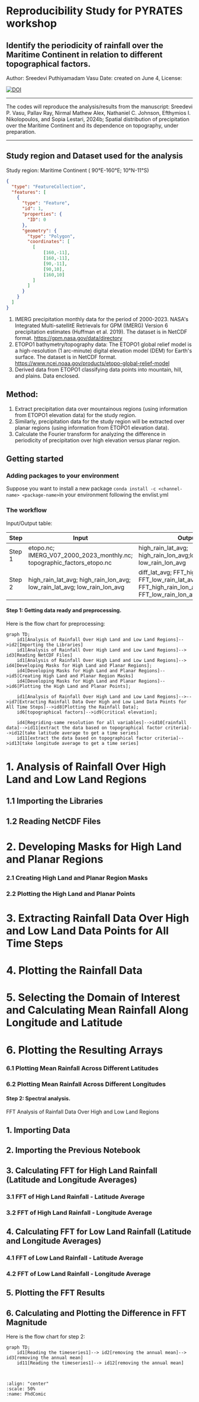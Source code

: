 # Reproducibility Study for PYRATES workshop

## Identify the periodicity of rainfall over the Maritime Continent in relation to different topographical factors.

 Author: Sreedevi Puthiyamadam Vasu
 Date: created on June 4, 
 License:
 
[![DOI](https://zenodo.org/badge/810518047.svg)](https://zenodo.org/doi/10.5281/zenodo.11508508)
______________________________________________________________

The codes will reproduce the analysis/results from the manuscript: Sreedevi P. Vasu, Pallav Ray, Nirmal Mathew Alex, Nathaniel C. Johnson, Efthymios I. Nikolopoulos, and Sopia Lestari, 2024b; Spatial distribution of precipitation over the Maritime Continent and its dependence on topography, under preparation.
______________________________________________________________

## Study region and Dataset used for the analysis
Study region: Maritime Continent ( 90°E-160°E; 10°N-11°S)
```geojson
{
  "type": "FeatureCollection",
  "features": [
    {
      "type": "Feature",
      "id": 1,
      "properties": {
        "ID": 0
      },
      "geometry": {
        "type": "Polygon",
        "coordinates": [
          [
              [160,-11],
              [160,-11],
              [90,-11],
              [90,10],
              [160,10]
          ]
        ]
      }
    }
  ]
}
```

1. IMERG precipitation monthly data for the period of 2000-2023.
   NASA's Integrated Multi-satellitE Retrievals for GPM (IMERG) Version 6 precipitation estimates (Huffman et al. 2019). The dataset is in NetCDF format.
   https://gpm.nasa.gov/data/directory
2. ETOPO1 bathymetry/topography data:
   The ETOPO1 global relief model is a high-resolution (1 arc-minute) digital elevation model (DEM) for Earth's surface. The dataset is in NetCDF format.
   https://www.ncei.noaa.gov/products/etopo-global-relief-model
3. Derived data from ETOPO1 classifying data points into mountain, hill, and plains.
   Data enclosed.


## Method: 
1. Extract precipitation data over mountainous regions (using information from ETOPO1 elevation data) for the study region.
2. Similarly, precipitation data for the study region will be extracted over planar regions (using information from ETOPO1 elevation data).
3. Calculate the Fourier transform for analyzing the difference in periodicity of precipitation over high elevation versus planar region.



## Getting started

### Adding packages to your environment

Suppose you want to install a new package `conda install -c <channel-name> <package-name>`in your environment following the envlist.yml

### The workflow

Input/Output table:

| Step | Input | Output | Code |
| --- | --- | --- | --- |
| Step 1 | etopo.nc; IMERG_V07_2000_2023_monthly.nc; topographic_factors_etopo.nc| high_rain_lat_avg; high_rain_lon_avg;low_rain_lat_avg; low_rain_lon_avg | L1_prepocessing_data.ipynb | 
| Step 2 | high_rain_lat_avg; high_rain_lon_avg; low_rain_lat_avg; low_rain_lon_avg| diff_lat_avg; FFT_high_rain_lat_avg; FFT_low_rain_lat_avg; diff_lon_avg; FFT_high_rain_lon_avg; FFT_low_rain_lon_avg| L2_spectral_analysis_visualization.ipynb | 


#### Step 1: Getting data ready and preprocessing.
Here is the flow chart for preprocessing:

```mermaid
graph TD;
    id1[Analysis of Rainfall Over High Land and Low Land Regions]-->id2[Importing the Libraries]
    id1[Analysis of Rainfall Over High Land and Low Land Regions]--> id3[Reading NetCDF Files]
    id1[Analysis of Rainfall Over High Land and Low Land Regions]--> id4[Developing Masks for High Land and Planar Regions]; 
    id4[Developing Masks for High Land and Planar Regions]-->id5[Creating High Land and Planar Region Masks]
    id4[Developing Masks for High Land and Planar Regions]-->id6[Plotting the High Land and Planar Points];
    
    id1[Analysis of Rainfall Over High Land and Low Land Regions]-->-->id7[Extracting Rainfall Data Over High and Low Land Data Points for All Time Steps]-->id8[Plotting the Rainfall Data];
    id6[topographical factors]-->id9[critical elevation];  
    
    id4[Regriding-same resolution for all variables]-->id10[rainfall data]-->id11[extract the data based on topographical factor criteria]-->id12[take latitude average to get a time series]
    id11[extract the data based on topographical factor criteria]-->id13[take longitude average to get a time series]
```
# 1. Analysis of Rainfall Over High Land and Low Land Regions

## 1.1 Importing the Libraries

## 1.2 Reading NetCDF Files

# 2. Developing Masks for High Land and Planar Regions

### 2.1 Creating High Land and Planar Region Masks

### 2.2 Plotting the High Land and Planar Points

# 3. Extracting Rainfall Data Over High and Low Land Data Points for All Time Steps

# 4. Plotting the Rainfall Data

# 5. Selecting the Domain of Interest and Calculating Mean Rainfall Along Longitude and Latitude

# 6. Plotting the Resulting Arrays

### 6.1 Plotting Mean Rainfall Across Different Latitudes

### 6.2 Plotting Mean Rainfall Across Different Longitudes

#### Step 2: Spectral analysis.


FFT Analysis of Rainfall Data Over High and Low Land Regions
## 1. Importing Data
## 2. Importing the Previous Notebook
## 3. Calculating FFT for High Land Rainfall (Latitude and Longitude Averages)
### 3.1 FFT of High Land Rainfall - Latitude Average
### 3.2 FFT of High Land Rainfall - Longitude Average
## 4. Calculating FFT for Low Land Rainfall (Latitude and Longitude Averages)
### 4.1 FFT of Low Land Rainfall - Latitude Average
### 4.2 FFT of Low Land Rainfall - Longitude Average
## 5. Plotting the FFT Results
## 6. Calculating and Plotting the Difference in FFT Magnitude
Here is the flow chart for step 2:

```mermaid
graph TD;
    id1[Reading the timeseries1]--> id2[removing the annual mean]--> id3[removing the annual mean]
    id11[Reading the timeseries1]--> id12[removing the annual mean]
```

```


````

```{image} /assets/images/phdComic.jpg
:align: "center"
:scale: 50%
:name: PhdComic
```




